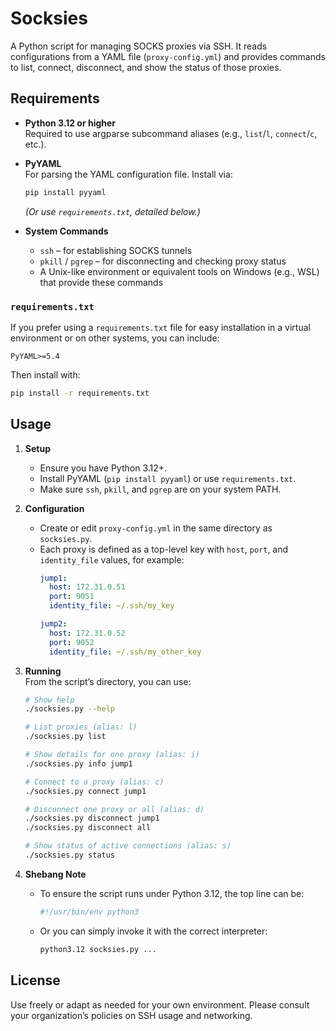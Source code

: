 # Socksies

A Python script for managing SOCKS proxies via SSH. It reads configurations from a YAML file (`proxy-config.yml`) and provides commands to list, connect, disconnect, and show the status of those proxies.

## Requirements

- **Python 3.12 or higher**  
  Required to use argparse subcommand aliases (e.g., `list`/`l`, `connect`/`c`, etc.).

- **PyYAML**  
  For parsing the YAML configuration file. Install via:
  ```bash
  pip install pyyaml
  ```
  *(Or use `requirements.txt`, detailed below.)*

- **System Commands**  
  - `ssh` – for establishing SOCKS tunnels
  - `pkill` / `pgrep` – for disconnecting and checking proxy status
  - A Unix-like environment or equivalent tools on Windows (e.g., WSL) that provide these commands

### `requirements.txt`

If you prefer using a `requirements.txt` file for easy installation in a virtual environment or on other systems, you can include:

```
PyYAML>=5.4
```

Then install with:

```bash
pip install -r requirements.txt
```

## Usage

1. **Setup**  
   - Ensure you have Python 3.12+.
   - Install PyYAML (`pip install pyyaml`) or use `requirements.txt`.
   - Make sure `ssh`, `pkill`, and `pgrep` are on your system PATH.

2. **Configuration**  
   - Create or edit `proxy-config.yml` in the same directory as `socksies.py`.  
   - Each proxy is defined as a top-level key with `host`, `port`, and `identity_file` values, for example:
     ```yaml
     jump1:
       host: 172.31.0.51
       port: 9051
       identity_file: ~/.ssh/my_key

     jump2:
       host: 172.31.0.52
       port: 9052
       identity_file: ~/.ssh/my_other_key
     ```

3. **Running**  
   From the script’s directory, you can use:

   ```bash
   # Show help
   ./socksies.py --help

   # List proxies (alias: l)
   ./socksies.py list

   # Show details for one proxy (alias: i)
   ./socksies.py info jump1

   # Connect to a proxy (alias: c)
   ./socksies.py connect jump1

   # Disconnect one proxy or all (alias: d)
   ./socksies.py disconnect jump1
   ./socksies.py disconnect all

   # Show status of active connections (alias: s)
   ./socksies.py status
   ```

4. **Shebang Note**  
   - To ensure the script runs under Python 3.12, the top line can be:
     ```bash
     #!/usr/bin/env python3
     ```
   - Or you can simply invoke it with the correct interpreter:
     ```bash
     python3.12 socksies.py ...
     ```

## License

Use freely or adapt as needed for your own environment. Please consult your organization’s policies on SSH usage and networking.
